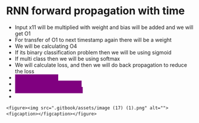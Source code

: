 # RNN forward propagation with time

* Input x11 will be multiplied with weight and bias will be added and we will get O1
* For transfer of O1 to next timestamp again there will be a weight
* We will be calculating O4
* If its binary classification problem then we will be using sigmoid
* If multi class then we will be using softmax
* We will calculate loss, and then we will do back propagation to reduce the loss
* <mark style="color:purple;background-color:purple;">**O1 = f(x11.w + b1)**</mark>
* <mark style="color:purple;background-color:purple;">**O2 = f(x12.w + O1.w" + b1)**</mark>
* <mark style="color:purple;background-color:purple;">**O3 = f(x13.w + O2.w" + b1)**</mark>
*

    <figure><img src=".gitbook/assets/image (17) (1).png" alt=""><figcaption></figcaption></figure>
